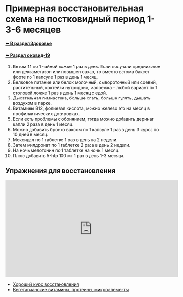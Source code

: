 # Примерная восстановительная схема на постковидный период 1-3-6 месяцев

**[⬅️ В раздел Здоровье](../../../HOME.md#здоровье)**

**[⬅️ Раздел о ковид-19](./covid-19.md)**

1. Ветом 1.1 по 1 чайной ложке 1 раз в день. Если получали преднизолон или дексаметазон или повышен сахар, то вместо ветома баксет форте по 1 капсуле 1 раз в день 1 месяц.
2. Белковое питание или белок молочный, сывороточный или соевый, растительный, коктейли нутридрик, малоежка - любой вариант по 1 столовой ложке 1 раз в день 1 месяц с едой.
3. Дыхательная гимнастика, больше спать, больше гулять, дышать воздухом в парке.
4. Витамины В12, фолиевая кислота, можно железо это на месяц в профилактических дозировках.
5. Если есть проблемы с обонянием, тогда можно добавить деринат капли 2 раза в день 1 месяц.
6. Можно добавить бронхо ваксом по 1 капсуле 1 раз в день 3 курса по 10 дней в месяц.
7. Мексидол по 1 таблетке 1 раз в день на 2 недели.
8. Затем милдронат по 1 таблетке 2 раза в день 2 недели.
9. На ночь мелотонин по 1 таблетке на ночь 1 месяц.
10. Плюс добавить 5-htp 100 мг 1 раз в день 1-3 месяца.

## Упражнения для восстановления

<iframe width="560" height="315" src="https://www.youtube.com/embed/PqxlsYnNCzE" title="YouTube video player" frameborder="0" allow="accelerometer; autoplay; clipboard-write; encrypted-media; gyroscope; picture-in-picture" allowfullscreen></iframe>

- <a href="https://www.vegetology.com/shop/active-energy-complex" target="_blank">Хороший курс восстановления</a>
- [Вегетарианские витамины, протеины, микроэлементы](./vitamin.md)
